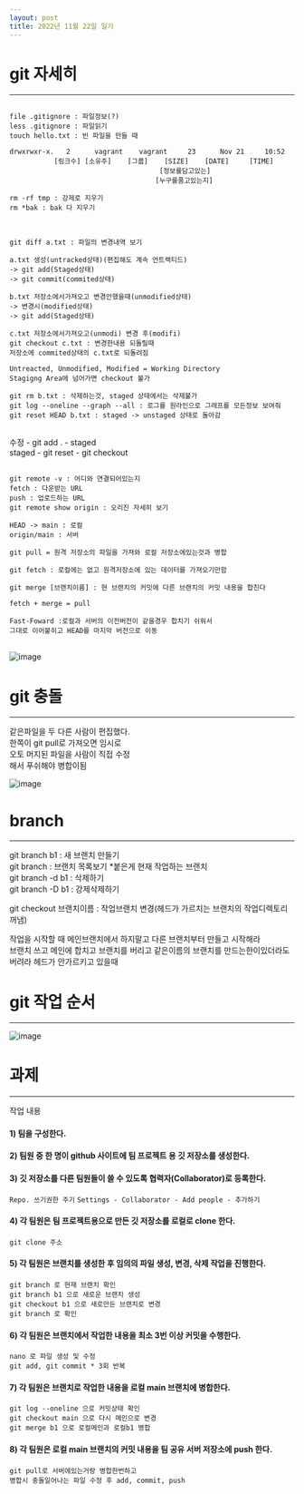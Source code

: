 ```yaml
---
layout: post
title: 2022년 11월 22일 일기
---
```


git 자세히
================================   
********************************
<pre>
<code>
file .gitignore : 파일정보(?)
less .gitignore : 파일읽기
touch hello.txt : 빈 파일을 만들 때

drwxrwxr-x.   2      vagrant    vagrant     23      Nov 21     10:52
           [링크수] [소유주]    [그룹]    [SIZE]    [DATE]     [TIME]
                                     [정보를담고있는]
                                    [누구를품고있는지]

rm -rf tmp : 강제로 지우기
rm *bak : bak 다 지우기
</code>
</pre>
<pre>
<code>
git diff a.txt : 파일의 변경내역 보기

a.txt 생성(untracked상태)(편집해도 계속 언트랙티드)
-> git add(Staged상태)
-> git commit(commited상태)

b.txt 저장소에서가져오고 변경안했을때(unmodified상태)
-> 변경시(modified상태)
-> git add(Staged상태)

c.txt 저장소에서가져오고(unmodi) 변경 후(modifi)
git checkout c.txt : 변경한내용 되돌릴때
저장소에 commited상태의 c.txt로 되돌려짐

Untreacted, Unmodified, Modified = Working Directory
Stagigng Area에 넘어가면 checkout 불가

git rm b.txt : 삭제하는것, staged 상태에서는 삭제불가
git log --oneline --graph --all : 로그를 원라인으로 그래프를 모든정보 보여줘
git reset HEAD b.txt : staged -> unstaged 상태로 돌아감
</code>
</pre>

 수정  -  git add .   -   staged   
staged - git reset - git checkout   

<pre>
<code>
git remote -v : 어디와 연결되어있는지
fetch : 다운받는 URL
push : 업로드하는 URL
git remote show origin : 오리진 자세히 보기

HEAD -> main : 로컬
origin/main : 서버

git pull = 원격 저장소의 파일을 가져와 로컬 저장소에있는것과 병합

git fetch : 로컬에는 없고 원격저장소에 있는 데이터를 가져오기만함

git merge [브랜치이름] : 현 브랜치의 커밋에 다른 브랜치의 커밋 내용을 합친다

fetch + merge = pull

Fast-Foward :로컬과 서버의 이전버전이 같을경우 합치기 쉬워서    
그대로 이어붙히고 HEAD를 마지막 버전으로 이동   
</code>
</pre>

![image]({{site.baseurl}}/assets/images/1122/1.JPG)

git 충돌
===========================   
*********************************

같은파일을 두 다른 사람이 편집했다.   
한쪽이 git pull로 가져오면 임시로    
오토 머지된 파일을 사람이 직접 수정   
해서 푸쉬해야 병합이됨

![image]({{site.baseurl}}/assets/images/1122/2.JPG)

branch
==============================   
*******************************

git branch b1 : 새 브랜치 만들기   
git branch : 브랜치 목록보기 *붙은게 현재 작업하는 브랜치   
git branch -d b1 : 삭제하기    
git branch -D b1 : 강제삭제하기    

git checkout 브랜치이름 : 작업브랜치 변경(헤드가 가르치는 브랜치의 작업디렉토리 꺼냄)   

작업을 시작할 때 메인브랜치에서 하지말고 다른 브랜치부터 만들고 시작해라   
브랜치 쓰고 메인에 합치고 브랜치를 버리고 같은이름의 브랜치를 만드는한이있더라도    
버려라 헤드가 안가르키고 있을때    

git 작업 순서
==================================   
*********************************

![image]({{site.baseurl}}/assets/images/1122/3.JPG)


과제
===============================   
***********************************

작업 내용

#### 1) 팀을 구성한다.

#### 2) 팀원 중 한 명이 github 사이트에 팀 프로젝트 용 깃 저장소를 생성한다.

#### 3) 깃 저장소를 다른 팀원들이 쓸 수 있도록 협력자(Collaborator)로 등록한다.

`Repo. 쓰기권한 주기`
`Settings - Collaborator - Add people - 추가하기`

#### 4) 각 팀원은 팀 프로젝트용으로 만든 깃 저장소를 로컬로 clone 한다.

`git clone 주소`

#### 5) 각 팀원은 브랜치를 생성한 후 임의의 파일 생성, 변경, 삭제 작업을 진행한다.

`git branch 로 현재 브랜치 확인`   
`git branch b1 으로 새로운 브랜치 생성`   
`git checkout b1 으로 새로만든 브랜치로 변경`   
`git branch 로 확인`   

#### 6) 각 팀원은 브랜치에서 작업한 내용을 최소 3번 이상 커밋을 수행한다.

`nano 로 파일 생성 및 수정`   
`git add, git commit * 3회 반복`   

#### 7) 각 팀원은 브랜치로 작업한 내용을 로컬 main 브랜치에 병합한다.

`git log --oneline 으로 커밋상태 확인`   
`git checkout main 으로 다시 메인으로 변경`   
`git merge b1 으로 로컬메인과 로컬b1 병합`   

#### 8) 각 팀원은 로컬 main 브랜치의 커밋 내용을 팀 공유 서버 저장소에 push 한다.

`git pull로 서버에있는거랑 병합한번하고`   
`병합시 충돌일어나는 파일 수정 후 add, commit, push`   